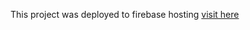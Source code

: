 This project was deployed to firebase hosting [visit here](https://revaldy7-photo-gallery-app.web.app/)
